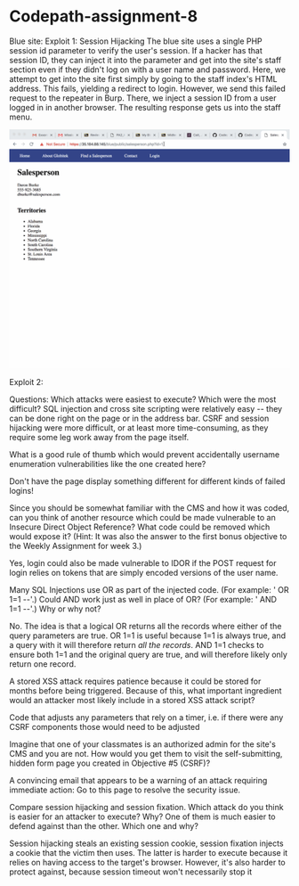 # Codepath-assignment-8

Blue site:
Exploit 1: Session Hijacking
The blue site uses a single PHP session id parameter to verify the user's session. 
If a hacker has that session ID, they can inject it into the parameter 
and get into the site's staff section even if they didn't log on with a user name and password.
Here, we attempt to get into the site first simply by going to the staff index's HTML address.
This fails, yielding a redirect to login. 
However, we send this failed request to the repeater in Burp.
There, we inject a session ID from a user logged in in another browser.
The resulting response gets us into the staff menu.


<img src="https://github.com/smnalley/Codepath-Assignment-8/blob/master/Week8_1.gif" width="800">

Exploit 2:



Questions:
Which attacks were easiest to execute? Which were the most difficult?
SQL injection and cross site scripting were relatively easy -- 
they can be done right on the page or in the address bar.
CSRF and session hijacking were more difficult, or at least more time-consuming,
as they require some leg work away from the page itself.

What is a good rule of thumb which would prevent accidentally username enumeration vulnerabilities 
like the one created here?

Don't have the page display something different for different kinds of failed logins!

Since you should be somewhat familiar with the CMS and how it was coded, 
can you think of another resource which could be made vulnerable to an 
Insecure Direct Object Reference? What code could be removed which would expose it? 
(Hint: It was also the answer to the first bonus objective to the Weekly Assignment for week 3.)

Yes, login could also be made vulnerable to IDOR if the POST request for login relies on 
tokens that are simply encoded versions of the user name.

Many SQL Injections use OR as part of the injected code. 
(For example: ' OR 1=1 --'.) Could AND work just as well in place of OR? 
(For example: ' AND 1=1 --'.) Why or why not?

No. The idea is that a logical OR returns all the records where either of the query parameters are true.
OR 1=1 is useful because 1=1 is always true, and a query with it will therefore return _all the records_.
AND 1=1 checks to ensure both 1=1 and the original query are true, and will therefore likely only 
return one record.

A stored XSS attack requires patience because it could be stored for months before being triggered. 
Because of this, what important ingredient would an attacker most likely include in a stored XSS attack script?

Code that adjusts any parameters that rely on a timer, i.e. if there were any CSRF components those would need
to be adjusted

Imagine that one of your classmates is an authorized admin for the site's CMS and you are not. 
How would you get them to visit the self-submitting, hidden form page you created in Objective #5 (CSRF)?

A convincing email that appears to be a warning of an attack requiring immediate action: Go to 
this page to resolve the security issue.

Compare session hijacking and session fixation. 
Which attack do you think is easier for an attacker to execute? 
Why? One of them is much easier to defend against than the other. 
Which one and why?

Session hijacking steals an existing session cookie, session fixation injects a cookie that the victim then uses.
The latter is harder to execute because it relies on having access to the target's browser.
However, it's also harder to protect against, because session timeout won't necessarily stop it
